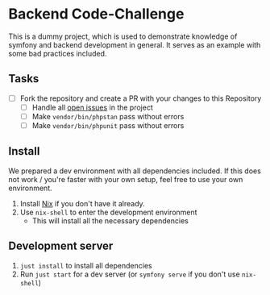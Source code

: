 # Backend Code-Challenge

This is a dummy project, which is used to demonstrate knowledge of symfony and backend development in general.
It serves as an example with some bad practices included.

## Tasks

- [ ] Fork the repository and create a PR with your changes to this Repository
  - [ ] Handle all [open issues](https://github.com/cutlery42/backend-code-review/issues) in the project
  - [ ] Make `vendor/bin/phpstan` pass without errors
  - [ ] Make `vendor/bin/phpunit` pass without errors

## Install

We prepared a dev environment with all dependencies included.
If this does not work / you're faster with your own setup, feel free to use your own environment.

1. Install [Nix](https://nixos.org/download) if you don't have it already.
2. Use `nix-shell` to enter the development environment
    - This will install all the necessary dependencies


## Development server

1. `just install` to install all dependencies
2. Run `just start` for a dev server (or `symfony serve` if you don't use `nix-shell`)
